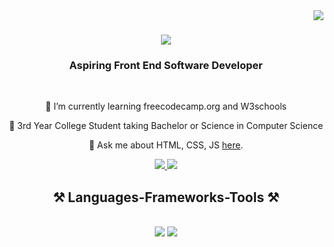 <img align="right" src="https://visitor-badge.laobi.icu/badge?page_id=cldrondinelli.cldrondinellii" />

<h1 align="center">
    <img src="https://readme-typing-svg.herokuapp.com/?font=Righteous&size=35&center=true&vCenter=true&width=500&height=70&duration=4000&lines=Hi+There!+👋;+I'm+Rondinelli+Herrera!;" />
</h1>

<h3 align="center">Aspiring Front End Software Developer</h3>

<br/>

<div align="center">
 
 🔭 I’m currently learning freecodecamp.org and W3schools
 
 🌱 3rd Year College Student taking Bachelor or Science in Computer Science

💬 Ask me about HTML, CSS, JS [here](https://github.com/cldrondinelli).

 </div>


 <div align="center"> 
  <a href="https://mail.google.com/mail/u/1/#inbox">
    <img src="https://img.shields.io/badge/Gmail-333333?style=for-the-badge&logo=gmail&logoColor=red" />
  </a>
  <a href="https://linkedin.com/in/rondinelli-herrera-2b8b96317" target="_blank">
    <img src="https://img.shields.io/badge/LinkedIn-0077B5?style=for-the-badge&logo=linkedin&logoColor=white" target="_blank" />
  </a>
</div>

<h2 align="center">⚒️ Languages-Frameworks-Tools ⚒️</h2>
<br/>
<div align="center">
    <img src="https://skillicons.dev/icons?i=react,bootstrap,mui,html,css,vscode,github,figma,tailwind,git,r" />
    <img src="https://skillicons.dev/icons?i=nodejs,python,javascript" /><br>
</div>
